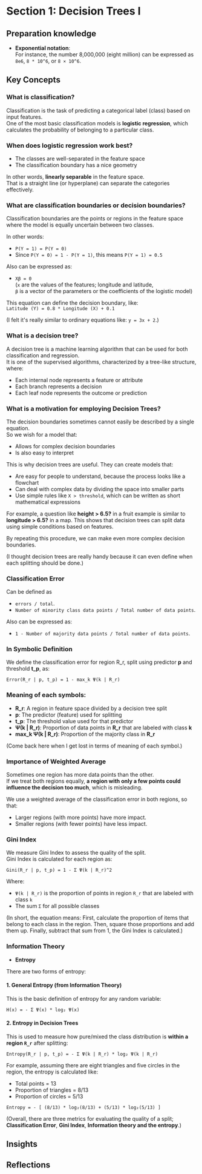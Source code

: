 # Section 1: Decision Trees I


## Preparation knowledge

- **Exponential notation**:  
  For instance, the number 8,000,000 (eight million) can be expressed as `8e6`, `8 * 10^6`, or `8 × 10^6`.

## Key Concepts


### What is classification?

Classification is the task of predicting a categorical label (class) based on input features.  
One of the most basic classification models is **logistic regression**, which calculates the probability of belonging to a particular class.


### When does logistic regression work best?

- The classes are well-separated in the feature space  
- The classification boundary has a nice geometry

In other words, **linearly separable** in the feature space.  
That is a straight line (or hyperplane) can separate the categories effectively.


### What are **classification boundaries** or **decision boundaries**?

Classification boundaries are the points or regions in the feature space  
where the model is equally uncertain between two classes.

In other words:

- `P(Y = 1) = P(Y = 0)`
- Since `P(Y = 0) = 1 - P(Y = 1)`, this means `P(Y = 1) = 0.5`

Also can be expressed as:

- `Xβ = 0`  
  (`x` are the values of the features; longitude and latitude,  
  `β` is a vector of the parameters or the coefficients of the logistic model)

This equation can define the decision boundary, like:  
`Latitude (Y) = 0.8 * Longitude (X) + 0.1`

(I felt it's really similar to ordinary equations like: `y = 3x + 2`.)


### What is a decision tree?

A decision tree is a machine learning algorithm that can be used for both classification and regression.  
It is one of the supervised algorithms, characterized by a tree-like structure, where:

- Each internal node represents a feature or attribute  
- Each branch represents a decision  
- Each leaf node represents the outcome or prediction


### What is a motivation for employing Decision Trees?

The decision boundaries sometimes cannot easily be described by a single equation.  
So we wish for a model that:

- Allows for complex decision boundaries  
- Is also easy to interpret

This is why decision trees are useful. They can create models that:

- Are easy for people to understand, because the process looks like a flowchart  
- Can deal with complex data by dividing the space into smaller parts  
- Use simple rules like `X > threshold`, which can be written as short mathematical expressions

For example, a question like **height > 6.5?** in a fruit example is similar to **longitude > 6.5?** in a map. This shows that decision trees can split data using simple conditions based on features.

 By repeating this procedure, we can make even more complex decision boundaries.

(I thought decision trees are really handy because it can even define when each splitting should be done.)


### Classification Error

Can be defined as 

- `errors / total`.  
- `Number of minority class data points / Total number of data points`.

Also can be expressed as:

- `1 - Number of majority data points / Total number of data points`.


### In Symbolic Definition

We define the classification error for region R_r, split using predictor **p** and threshold **t_p**, as:

`Error(R_r | p, t_p) = 1 - max_k Ψ(k | R_r)`


### Meaning of each symbols:

- **R_r**: A region in feature space divided by a decision tree split  
- **p**: The predictor (feature) used for splitting  
- **t_p**: The threshold value used for that predictor  
- **Ψ(k | R_r)**: Proportion of data points in **R_r** that are labeled with class **k**  
- **max_k Ψ(k | R_r)**: Proportion of the majority class in **R_r**

(Come back here when I get lost in terms of meaning of each symbol.)


### Importance of Weighted Average

Sometimes one region has more data points than the other.  
If we treat both regions equally, **a region with only a few points could influence the decision too much**, which is misleading.

We use a weighted average of the classification error in both regions, so that:  
 - Larger regions (with more points) have more impact.
 - Smaller regions (with fewer points) have less impact. 


### Gini Index

We measure Gini Index to assess the quality of the split.  
Gini Index is calculated for each region as:

`Gini(R_r | p, t_p) = 1 - Σ Ψ(k | R_r)^2`

Where:

- `Ψ(k | R_r)` is the proportion of points in region `R_r` that are labeled with class `k`
- The sum `Σ` for all possible classes

(In short, the equation means:
First, calculate the proportion of items that belong to each class in the region.
Then, square those proportions and add them up.
Finally, subtract that sum from 1, the Gini Index is calculated.)


### Information Theory


- **Entropy**

There are two forms of entropy:

#### 1. General Entropy (from Information Theory)

This is the basic definition of entropy for any random variable:

`H(x) = - Σ Ψ(x) * log₂ Ψ(x)`

#### 2. Entropy in Decision Trees

This is used to measure how pure/mixed the class distribution is **within a region `R_r`** after splitting:

`Entropy(R_r | p, t_p) = - Σ Ψ(k | R_r) * log₂ Ψ(k | R_r)`

For example, assuming there are eight triangles and five circles in the region, the entropy is calculated like:

- Total points = 13  
- Proportion of triangles = 8/13  
- Proportion of circles = 5/13

`Entropy = - [ (8/13) * log₂(8/13) + (5/13) * log₂(5/13) ]`


(Overall, there are three metrics for evaluating the quality of a split; **Classification Error**, **Gini Index**, **Information theory and the entropy**.)













## Insights


## Reflections


